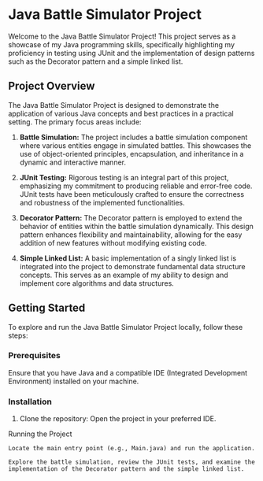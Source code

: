 # Java Battle Simulator Project

Welcome to the Java Battle Simulator Project! This project serves as a showcase of my Java programming skills, specifically highlighting my proficiency in testing using JUnit and the implementation of design patterns such as the Decorator pattern and a simple linked list.

## Project Overview

The Java Battle Simulator Project is designed to demonstrate the application of various Java concepts and best practices in a practical setting. The primary focus areas include:

1. **Battle Simulation:**
   The project includes a battle simulation component where various entities engage in simulated battles. This showcases the use of object-oriented principles, encapsulation, and inheritance in a dynamic and interactive manner.

2. **JUnit Testing:**
   Rigorous testing is an integral part of this project, emphasizing my commitment to producing reliable and error-free code. JUnit tests have been meticulously crafted to ensure the correctness and robustness of the implemented functionalities.

3. **Decorator Pattern:**
   The Decorator pattern is employed to extend the behavior of entities within the battle simulation dynamically. This design pattern enhances flexibility and maintainability, allowing for the easy addition of new features without modifying existing code.

4. **Simple Linked List:**
   A basic implementation of a singly linked list is integrated into the project to demonstrate fundamental data structure concepts. This serves as an example of my ability to design and implement core algorithms and data structures.

## Getting Started

To explore and run the Java Battle Simulator Project locally, follow these steps:

### Prerequisites

Ensure that you have Java and a compatible IDE (Integrated Development Environment) installed on your machine.

### Installation

1. Clone the repository:
 Open the project in your preferred IDE.

Running the Project

    Locate the main entry point (e.g., Main.java) and run the application.

    Explore the battle simulation, review the JUnit tests, and examine the implementation of the Decorator pattern and the simple linked list.
